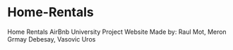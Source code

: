 # Home-Rentals
Home Rentals AirBnb University Project Website
Made by: Raul Mot, Meron Grmay Debesay, Vasovic Uros
